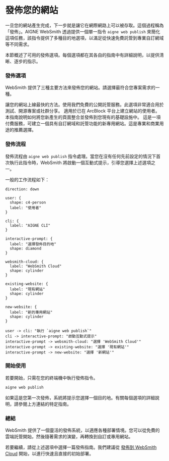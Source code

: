# 發佈您的網站

一旦您的網站產生完成，下一步就是讓它在網際網路上可以被存取。這個過程稱為「發佈」。AIGNE WebSmith 透過提供一個單一指令 `aigne web publish` 來簡化這項任務，該指令提供了多種目的地選項，以滿足從快速免費託管到專業自訂網域等不同需求。

本節概述了可用的發佈選項。每個選項都在其各自的指南中有詳細說明，以提供清晰、逐步的指示。

### 發佈選項

WebSmith 提供了三種主要方法來發佈您的網站。請選擇最符合您專案需求的一種。

<x-cards data-columns="3">
  <x-card data-title="發佈到 WebSmith Cloud" data-icon="lucide:cloud" data-href="/core-tasks/publishing-your-website/cloud">
    讓您的網站上線最快的方法。使用我們免費的公開託管服務。此選項非常適合用於測試、開源專案或社群分享。
  </x-card>
  <x-card data-title="發佈到您自己的網站" data-icon="lucide:server" data-href="/core-tasks/publishing-your-website/custom">
    適用於已在 ArcBlock 平台上建立網站的使用者。本指南說明如何將您新產生的頁面整合並發佈到您現有的基礎設施中。
  </x-card>
  <x-card data-title="發佈到一個新的專用網站" data-icon="lucide:globe" data-href="/core-tasks/publishing-your-website/new-dedicated-website">
    這是一項付費服務，可建立一個具有自訂網域和託管功能的新專用網站。這是專業和商業用途的推薦選擇。
  </x-card>
</x-cards>

### 發佈流程

發佈流程由 `aigne web publish` 指令處理。當您在沒有任何先前設定的情況下首次執行此指令時，WebSmith 將啟動一個互動式提示，引導您選擇上述選項之一。

一般的工作流程如下：

```d2
direction: down

user: {
  shape: c4-person
  label: "使用者"
}

cli: {
  label: "AIGNE CLI"
}

interactive-prompt: {
  label: "選擇發佈目的地"
  shape: diamond
}

websmith-cloud: {
  label: "WebSmith Cloud"
  shape: cylinder
}

existing-website: {
  label: "現有網站"
  shape: cylinder
}

new-website: {
  label: "新的專用網站"
  shape: cylinder
}

user -> cli: "執行 `aigne web publish`"
cli -> interactive-prompt: "啟動互動式提示"
interactive-prompt -> websmith-cloud: "選擇 'WebSmith Cloud'"
interactive-prompt -> existing-website: "選擇 '現有網站'"
interactive-prompt -> new-website: "選擇 '新網站'"
```

### 開始使用

若要開始，只需在您的終端機中執行發佈指令。

```bash
aigne web publish
```

如果這是您第一次發佈，系統將提示您選擇一個目的地。有關每個選項的詳細說明，請參閱上方連結的特定指南。

### 總結

WebSmith 提供了一個靈活的發佈系統，以適應各種部署情境。您可以從免費的雲端託管開始，然後隨著需求的演變，再轉換到自訂或專用網站。

若要繼續，請從上述選項中選擇一篇發佈指南。我們建議從 [發佈到 WebSmith Cloud](./core-tasks-publishing-your-website-cloud.md) 開始，以進行快速且直接的初始部署。